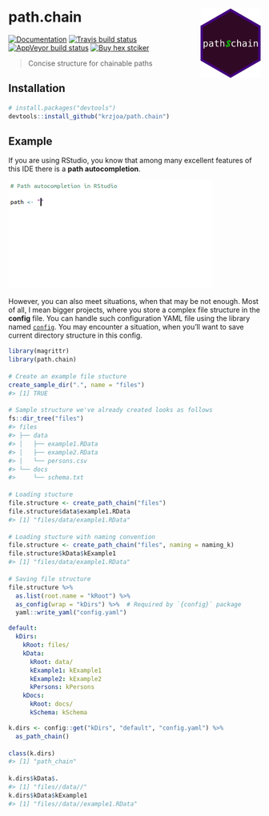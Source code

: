 
<!-- README.md is generated from README.Rmd. Please edit that file -->

# path.chain <img src='man/figures/logo.png' align="right" height="139" />

<!-- badges: start -->

[![Documentation](https://img.shields.io/badge/documentation-path.chain-orange.svg?colorB=E91E63)](http://krzjoa.github.io/path.chain/)
[![Travis build
status](https://travis-ci.org/krzjoa/path.chain.svg?branch=master)](https://travis-ci.org/krzjoa/path.chain)
[![AppVeyor build
status](https://ci.appveyor.com/api/projects/status/github/krzjoa/path.chain?branch=master&svg=true)](https://ci.appveyor.com/project/krzjoa/path.chain)
[![Buy hex
stciker](https://img.shields.io/badge/buy%20hex-path.chain-green)](http://www.redbubble.com/people/krzjoa/works/45140988-path-chain-r-package-hex-sticker?p=sticker&asc=u)
<!-- badges: end -->

> Concise structure for chainable paths

## Installation

``` r
# install.packages("devtools")
devtools::install_github("krzjoa/path.chain")
```

## Example

If you are using RStudio, you know that among many excellent features of
this IDE there is a **path autocompletion**.

![rstudio](man/figures/rstudio-autocompletion.gif)

However, you can also meet situations, when that may be not enough. Most
of all, I mean bigger projects, where you store a complex file structure
in the **config** file. You can handle such configuration YAML file
using the library named [`config`](https://github.com/rstudio/config).
You may encounter a situation, when you’ll want to save current
directory structure in this config.

``` r
library(magrittr)
library(path.chain)

# Create an example file stucture
create_sample_dir(".", name = "files")
#> [1] TRUE

# Sample structure we've already created looks as follows
fs::dir_tree("files")
#> files
#> ├── data
#> │   ├── example1.RData
#> │   ├── example2.RData
#> │   └── persons.csv
#> └── docs
#>     └── schema.txt

# Loading stucture
file.structure <- create_path_chain("files")
file.structure$data$example1.RData
#> [1] "files/data/example1.RData"

# Loading stucture with naming convention
file.structure <- create_path_chain("files", naming = naming_k)
file.structure$kData$kExample1
#> [1] "files/data/example1.RData"

# Saving file structure
file.structure %>% 
  as.list(root.name = "kRoot") %>%
  as_config(wrap = "kDirs") %>%  # Required by `{config}` package
  yaml::write_yaml("config.yaml")
```

``` yaml
default:
  kDirs:
    kRoot: files/
    kData:
      kRoot: data/
      kExample1: kExample1
      kExample2: kExample2
      kPersons: kPersons
    kDocs:
      kRoot: docs/
      kSchema: kSchema
```

``` r
k.dirs <- config::get("kDirs", "default", "config.yaml") %>% 
  as_path_chain()

class(k.dirs)
#> [1] "path_chain"

k.dirs$kData$.
#> [1] "files//data//"
k.dirs$kData$kExample1
#> [1] "files//data//example1.RData"
```
